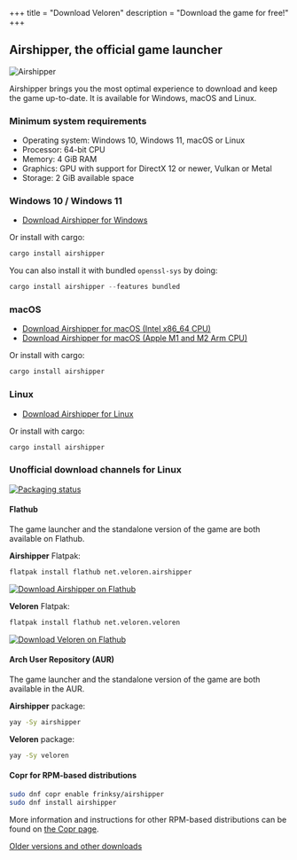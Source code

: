 +++
title = "Download Veloren"
description = "Download the game for free!"
+++

## Airshipper, the official game launcher

![Airshipper](/airshipper.png)

Airshipper brings you the most optimal experience to download and keep the game up-to-date.
It is available for Windows, macOS and Linux.

### Minimum system requirements

- Operating system: Windows 10, Windows 11, macOS or Linux
- Processor: 64-bit CPU
- Memory: 4 GiB RAM
- Graphics: GPU with support for DirectX 12 or newer, Vulkan or Metal
- Storage: 2 GiB available space

### Windows 10 / Windows 11

- [Download Airshipper for Windows](https://github.com/veloren/airshipper/releases/latest/download/airshipper-windows.msi)

Or install with cargo:

```powershell
cargo install airshipper
```

You can also install it with bundled `openssl-sys` by doing:

```powershell
cargo install airshipper --features bundled
```

### macOS

- [Download Airshipper for macOS (Intel x86_64 CPU)](https://github.com/veloren/airshipper/releases/latest/download/airshipper-macos-x86_64.zip)
- [Download Airshipper for macOS (Apple M1 and M2 Arm CPU)](https://github.com/veloren/airshipper/releases/latest/download/airshipper-macos-aarch64.zip)

Or install with cargo:

```bash
cargo install airshipper
```

### Linux

- [Download Airshipper for Linux](https://github.com/veloren/airshipper/releases/latest/download/airshipper-linux.tar.gz)

Or install with cargo:

```bash
cargo install airshipper
```

### Unofficial download channels for Linux

[![Packaging status](https://repology.org/badge/vertical-allrepos/airshipper.svg?header=Airshipper%20packaging%20status&columns=3)](https://repology.org/project/airshipper/versions)

#### Flathub

The game launcher and the standalone version of the game are both available on Flathub.

**Airshipper** Flatpak:

```bash
flatpak install flathub net.veloren.airshipper
```

[![Download Airshipper on Flathub](https://flathub.org/api/badge?svg&locale=en)](https://flathub.org/apps/net.veloren.airshipper)

**Veloren** Flatpak:

```bash
flatpak install flathub net.veloren.veloren
```

[![Download Veloren on Flathub](https://flathub.org/api/badge?svg&locale=en)](https://flathub.org/apps/net.veloren.veloren)

#### Arch User Repository (AUR)

The game launcher and the standalone version of the game are both available in the AUR.

**Airshipper** package:

```bash
yay -Sy airshipper
```

**Veloren** package:

```bash
yay -Sy veloren
```

#### Copr for RPM-based distributions

```bash
sudo dnf copr enable frinksy/airshipper
sudo dnf install airshipper
```

More information and instructions for other RPM-based distributions
can be found on [the Copr page](https://copr.fedorainfracloud.org/coprs/frinksy/airshipper/).

[Older versions and other downloads](@/download-other.md)
